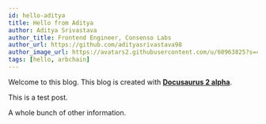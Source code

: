 ```yaml
---
id: hello-aditya
title: Hello from Aditya
author: Aditya Srivastava
author_title: Frontend Engineer, Consenso Labs
author_url: https://github.com/adityasrivastava98
author_image_url: https://avatars2.githubusercontent.com/u/60963825?s=460&v=4
tags: [hello, arbchain]
---
```


Welcome to this blog. This blog is created with [**Docusaurus 2 alpha**](https://v2.docusaurus.io/).

<!--truncate-->

This is a test post.

A whole bunch of other information.
